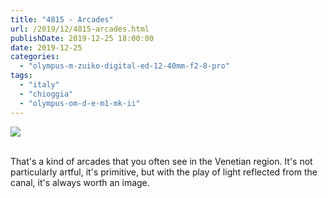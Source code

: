 ```yaml
---
title: "4815 - Arcades"
url: /2019/12/4815-arcades.html
publishDate: 2019-12-25 18:00:00
date: 2019-12-25
categories: 
  - "olympus-m-zuiko-digital-ed-12-40mm-f2-8-pro"
tags: 
  - "italy"
  - "chioggia"
  - "olympus-om-d-e-m1-mk-ii"
---
```

<div class="container">
<div class="center"><a target="_blank" href="https://d25zfm9zpd7gm5.cloudfront.net/1200x1200/2018/20180510_183136_lr.jpg"><img class="webfeedsFeaturedVisual" src="https://d25zfm9zpd7gm5.cloudfront.net/0600x0600/2018/20180510_183136_lr.jpg" /></a></div>
</div>
<br />

That's a kind of arcades that you often see in the Venetian region.
It's not particularly artful, it's primitive, but with the play of
light reflected from the canal, it's always worth an image.